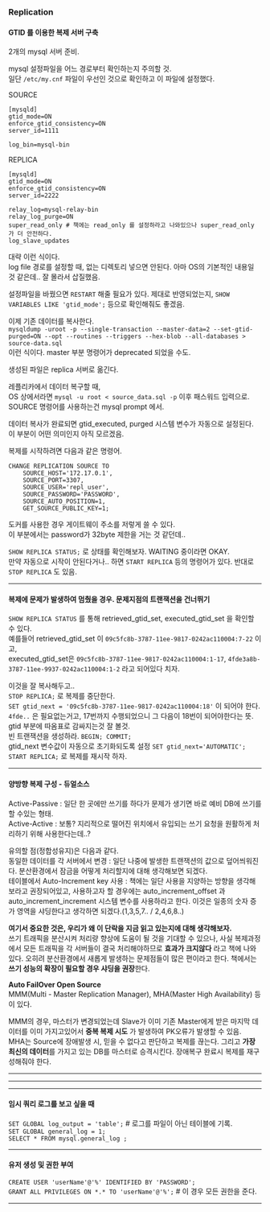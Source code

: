 ### Replication  
#### GTID 를 이용한 복제 서버 구축  

2개의 mysql 서버 준비.

mysql 설정파일을 어느 경로부터 확인하는지 주의할 것.  
일단 `/etc/my.cnf` 파일이 우선인 것으로 확인하고 이 파일에 설정했다. 

SOURCE   
```
[mysqld]
gtid_mode=ON
enforce_gtid_consistency=ON
server_id=1111

log_bin=mysql-bin
```  

REPLICA  
```
[mysqld]
gtid_mode=ON
enforce_gtid_consistency=ON
server_id=2222

relay_log=mysql-relay-bin
relay_log_purge=ON
super_read_only # 책에는 read_only 를 설정하라고 나와있으나 super_read_only 가 더 안전하다.
log_slave_updates
```

대략 이런 식이다.  
log file 경로를 설정할 때, 없는 디렉토리 넣으면 안된다. 아마 OS의 기본적인 내용일 것 같은데.. 잘 몰라서 삽질했음.  

설정파일을 바꿨으면 `RESTART` 해줄 필요가 있다. 
제대로 반영되었는지, `SHOW VARIABLES LIKE 'gtid_mode';` 등으로 확인해줘도 좋겠음.  

이제 기존 데이터를 복사한다.  
`mysqldump -uroot -p --single-transaction --master-data=2 --set-gtid-purged=ON --opt --routines --triggers --hex-blob --all-databases > source-data.sql`  
이런 식이다. master 부분 명령어가 deprecated 되었을 수도.  

생성된 파일은 replica 서버로 옮긴다.  

레플리카에서 데이터 복구할 때,  
OS 상에서라면 `mysql -u root < source_data.sql -p` 이후 패스워드 입력으로.  
SOURCE 명령어를 사용하는건 mysql prompt 에서.  

데이터 복사가 완료되면 gtid_executed, purged 시스템 변수가 자동으로 설정된다. 이 부분이 어떤 의미인지 아직 모르겠음. 

복제를 시작하려면 다음과 같은 명령어.   
```
CHANGE REPLICATION SOURCE TO
	SOURCE_HOST='172.17.0.1',
	SOURCE_PORT=3307,
	SOURCE_USER='repl_user',
	SOURCE_PASSWORD='PASSWORD',
	SOURCE_AUTO_POSITION=1,
	GET_SOURCE_PUBLIC_KEY=1;
```
도커를 사용한 경우 게이트웨이 주소를 저렇게 쓸 수 있다.  
이 부분에서는 password가 32byte 제한을 거는 것 같던데..  

`SHOW REPLICA STATUS;` 로 상태를 확인해보자. WAITING 중이라면 OKAY.  
만약 자동으로 시작이 안된다거나.. 하면 `START REPLICA` 등의 명령어가 있다. 반대로 `STOP REPLICA` 도 있음.  

---  

#### 복제에 문제가 발생하여 멈췄을 경우. 문제지점의 트랜잭션을 건너뛰기  
`SHOW REPLICA STATUS` 를 통해 retrieved_gtid_set, executed_gtid_set 을 확인할 수 있다.  
예를들어 retrieved_gtid_set 이 `09c5fc8b-3787-11ee-9817-0242ac110004:7-22` 이고,  
executed_gtid_set은 `09c5fc8b-3787-11ee-9817-0242ac110004:1-17`,
`4fde3a8b-3787-11ee-9937-0242ac110004:1-2` 라고 되어있다 치자.  

이것을 잘 복사해두고..  
`STOP REPLICA;` 로 복제를 중단한다.  
`SET gtid_next = '09c5fc8b-3787-11ee-9817-0242ac110004:18'` 이 되어야 한다. `4fde..` 은 필요없는거고, 17번까지 수행되었으니 그 다음이 18번이 되어야한다는 뜻. gtid 부분에 따옴표로 감싸지는것 잘 볼것.  
빈 트랜잭션을 생성하라. `BEGIN; COMMIT;`  
gtid_next 변수값이 자동으로 초기화되도록 설정 `SET gtid_next='AUTOMATIC';`
`START REPLICA;` 로 복제를 재시작 하자.  

---  

#### 양방향 복제 구성 - 듀얼소스  
Active-Passive : 일단 한 곳에만 쓰기를 하다가 문제가 생기면 바로 예비 DB에 쓰기를 할 수있는 형태.  
Active-Active : 보통? 지리적으로 떨어진 위치에서 유입되는 쓰기 요청을 원활하게 처리하기 위해 사용한다는데..?  

유의할 점(정합성유지)은 다음과 같다.  
동일한 데이터를 각 서버에서 변경 : 일단 나중에 발생한 트랜잭션의 값으로 덮어씌워진다. 분산환경에서 잠금을 어떻게 처리할지에 대해 생각해보면 되겠다.  
테이블에서 Auto-Increment key 사용 : 책에는 일단 사용을 지양하는 방향을 생각해보라고 권장되어있고, 사용하고자 할 경우에는 auto_increment_offset 과 auto_increment_increment 시스템 변수를 사용하라고 한다. 이것은 일종의 숫자 증가 영역을 샤딩한다고 생각하면 되겠다.(1,3,5,7.. / 2,4,6,8..)  

**여기서 중요한 것은, 우리가 왜 이 단락을 지금 읽고 있는지에 대해 생각해보자.**  
쓰기 트래픽을 분산시켜 처리량 향상에 도움이 될 것을 기대할 수 있으나, 사실 복제과정에서 모든 트래픽을 각 서버들이 결국 처리해야하므로 **효과가 크지않다** 라고 책에 나와있다. 오히려 분산환경에서 새롭게 발생하는 문제점들이 많은 편이라고 한다. 책에서는 **쓰기 성능의 확장이 필요할 경우 샤딩을 권장**한다.  

**Auto FailOver Open Source**  
MMM(Multi - Master Replication Manager), MHA(Master High Availability) 등이 있다.  

MMM의 경우, 마스터가 변경되었는데 Slave가 이미 기존 Master에게 받은 마지막 데이터를 이미 가지고있어서 **중복 복제 시도** 가 발생하여 PK오류가 발생할 수 있음.  
MHA는 Source에 장애발생 시, 믿을 수 없다고 판단하고 복제를 끊는다. 그리고 **가장 최신의 데이터**를 가지고 있는 DB를 마스터로 승격시킨다. 장애복구 완료시 복제를 재구성해줘야 한다.  

---  
---  
---  

#### 임시 쿼리 로그를 보고 싶을 때  
`SET GLOBAL log_output = 'table';` # 로그를 파일이 아닌 테이블에 기록.  
`SET GLOBAL general_log = 1;`  
`SELECT * FROM mysql.general_log ;`  

---  

#### 유저 생성 및 권한 부여  
`CREATE USER 'userName'@'%' IDENTIFIED BY 'PASSWORD';`  
`GRANT ALL PRIVILEGES ON *.* TO 'userName'@'%';` # 이 경우 모든 권한을 준다.  

---  




